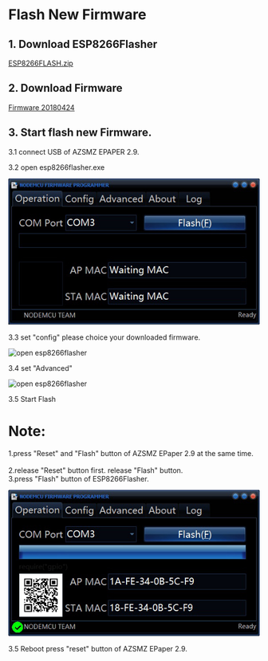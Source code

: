 # Flash New Firmware #

## 1. Download ESP8266Flasher ##

   [ESP8266FLASH.zip](https://github.com/cxandy/esp8266-weather-station-color/tree/master/resources/ESP8266FLASH.zip)

## 2. Download Firmware  ##

   [Firmware 20180424](https://github.com/cxandy/espaper-weatherstation/tree/master/resources/EPAPER-20180424.bin)      
   
## 3. Start flash new Firmware. ##
  
  3.1 connect USB of AZSMZ EPAPER 2.9.
  
  3.2 open esp8266flasher.exe 
  
   ![open esp8266flasher](/resources/flash-1.jpg)      
        
  3.3 set "config" please choice your downloaded firmware.    

   ![open esp8266flasher](https://github.com/cxandy/esp8266-weather-station-color/tree/master/resources/flash-2.jpg)      
        
  3.4 set "Advanced"    
  
   ![open esp8266flasher](https://github.com/cxandy/esp8266-weather-station-color/tree/master/resources/flash-3.jpg)      

  3.5 Start Flash     
  # Note: #
  1.press "Reset" and "Flash" button of AZSMZ EPaper 2.9 at the same time.        
  2.release "Reset" button first. release "Flash" button.        
  3.press "Flash" button of ESP8266Flasher.         
  
   ![open esp8266flasher](flash-5.jpg)      
  
  3.5 Reboot
      press "reset" button of AZSMZ EPaper 2.9.

